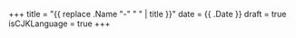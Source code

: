 +++
title = "{{ replace .Name "-" " " | title }}"
date = {{ .Date }}
draft = true
isCJKLanguage = true
+++

